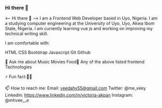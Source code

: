 ### Hi there 👋

<!--
**veedahv/veedahv** is a ✨ _special_ ✨ repository because its `README.md` (this file) appears on your GitHub profile.

Here are some ideas to get you started:

- 🔭 I’m currently working on ...
- 🌱 I’m currently learning ...
- 👯 I’m looking to collaborate on ...
- 🤔 I’m looking for help with ...
- 💬 Ask me about ...
- 📫 How to reach me: ...
- 😄 Pronouns: ...
- ⚡ Fun fact: ...
-->
<-- Hi there 👋 -->
I am a Frontend Web Developer based in Uyo, Nigeria. I am a studying computer engineering at the University of Uyo, Uyo, Akwa Ibom State, Nigeria. 
I am currently learning vue js and working on improving my technical writing skill.


I am comfortable with:

HTML
CSS 
Bootstrap 
Javascript 
Git
Github


💬 Ask me about
Music
Movies
Food🤭
Any of the above listed frontend Technologies


⚡ Fun fact:🙂🙂


📫 How to reach me:
Email: veedahv55@gmail.com 
Twitter: @me_veey
Linkedin: https://www.linkedin.com/in/victoria-akpan
Instagram: @mhvee__e
